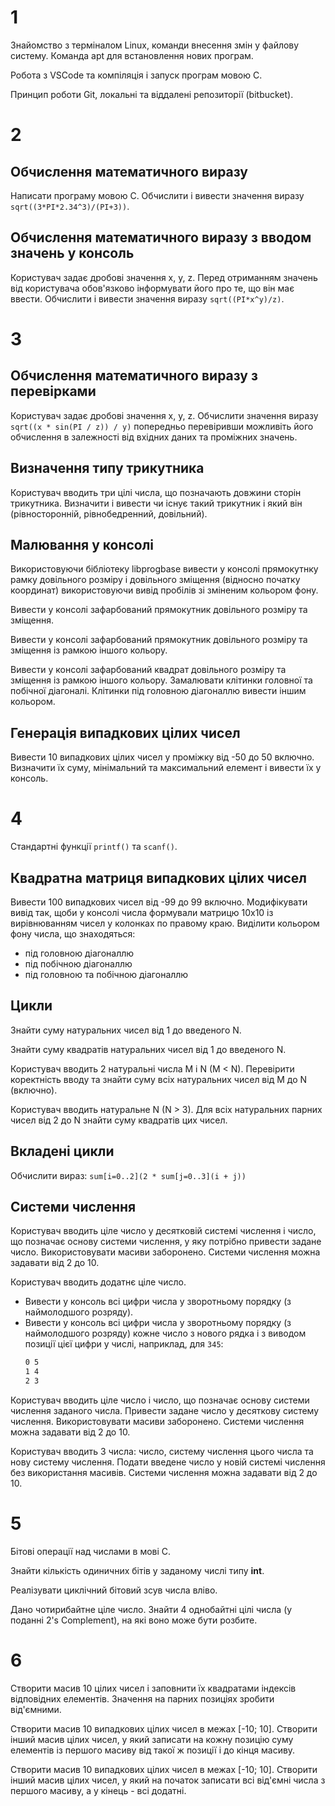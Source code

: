 # 1 

Знайомство з терміналом Linux, команди внесення змін у файлову систему. Команда apt для встановлення нових програм.

Робота з VSCode та компіляція і запуск програм мовою С.

Принцип роботи Git, локальні та віддалені репозиторії (bitbucket).

# 2

## Обчислення математичного виразу

Написати програму мовою С. Обчислити і вивести значення виразу `sqrt((3*PI*2.34^3)/(PI+3))`.

## Обчислення математичного виразу з вводом значень у консоль

Користувач задає дробові значення x, y, z. Перед отриманням значень від користувача обов'язково інформувати його про те, що він має ввести. Обчислити і вивести значення виразу `sqrt((PI*x^y)/z)`.

# 3

## Обчислення математичного виразу з перевірками

Користувач задає дробові значення x, y, z. Обчислити значення виразу `sqrt((x * sin(PI / z)) / y)` попередньо перевіривши можливіть його обчислення в залежності від вхідних даних та проміжних значень.

## Визначення типу трикутника

Користувач вводить три цілі числа, що позначають довжини сторін трикутника. Визначити і вивести чи існує такий трикутник і який він (рівносторонній, рівнобедренний, довільний).

## Малювання у консолі

Використовуючи бібліотеку libprogbase вивести у консолі прямокутнку рамку довільного розміру і довільного зміщення (відносно початку координат) використовуючи вивід пробілів зі зміненим кольором фону.

Вивести у консолі зафарбований прямокутник довільного розміру та зміщення.

Вивести у консолі зафарбований прямокутник довільного розміру та зміщення із рамкою іншого кольору.

Вивести у консолі зафарбований квадрат довільного розміру та зміщення із рамкою іншого кольору. Замалювати клітинки головної та побічної діагоналі. Клітинки під головною діагоналлю вивести іншим кольором.

## Генерація випадкових цілих чисел

Вивести 10 випадкових цілих чисел у проміжку від -50 до 50 включно. Визначити їх суму, мінімальний та максимальний елемент і вивести їх у консоль.

# 4

Стандартні функції `printf()` та `scanf()`.

## Квадратна матриця випадкових цілих чисел

Вивести 100 випадкових чисел від -99 до 99 включно. Модифікувати вивід так, щоби у консолі числа формували матрицю 10х10 із вирівнюванням чисел у колонках по правому краю. Виділити кольором фону числа, що знаходяться:
* під головною діагоналлю
* під побічною діагоналлю
* під головною та побічною діагоналлю

## Цикли

Знайти суму натуральних чисел від 1 до введеного N.

Знайти суму квадратів натуральних чисел від 1 до введеного N.

Користувач вводить 2 натуральні числа M i N (M < N). Перевірити коректність вводу та знайти суму всіх натуральних чисел від M до N (включно).

Користувач вводить натуральне N (N > 3). Для всіх натуральних парних чисел від 2 до N знайти суму квадратів цих чисел.

## Вкладені цикли

Обчислити вираз: `sum[i=0..2](2 * sum[j=0..3](i + j))`

## Системи числення

Користувач вводить ціле число у десятковій системі числення і число, що позначає основу системи числення, у яку потрібно привести задане число. Використовувати масиви заборонено. Системи числення можна задавати від 2 до 10.

Користувач вводить додатнє ціле число. 
* Вивести у консоль всі цифри числа у зворотньому порядку (з наймолодшого розряду). 
* Вивести у консоль всі цифри числа у зворотньому порядку (з наймолодшого розряду) кожне число з нового рядка і з виводом позиції цієї цифри у числі, наприклад, для `345`:
    ```txt
    0 5
    1 4
    2 3
    ```

Користувач вводить ціле число і число, що позначає основу системи числення заданого числа. Привести задане число у десяткову систему числення. Використовувати масиви заборонено. Системи числення можна задавати від 2 до 10.

Користувач вводить 3 числа: число, систему числення цього числа та нову систему числення. Подати введене число у новій системі числення без використання масивів. Системи числення можна задавати від 2 до 10.

# 5

Бітові операції над числами в мові С.

Знайти кількість одиничних бітів у заданому числі типу **int**.

Реалізувати циклічний бітовий зсув числа вліво.

Дано чотирибайтне ціле число. Знайти 4 однобайтні цілі числа (у поданні 2's Complement), на які воно може бути розбите.

# 6

Створити масив 10 цілих чисел і заповнити їх квадратами індексів відповідних елементів. Значення на парних позиціях зробити від'ємними.

Створити масив 10 випадкових цілих чисел в межах [-10; 10]. Створити інший масив цілих чисел, у який записати на кожну позицію суму елементів із першого масиву від такої ж позиції і до кінця масиву.

Створити масив 10 випадкових цілих чисел в межах [-10; 10]. Створити інший масив цілих чисел, у який на початок записати всі від'ємні числа з першого масиву, а у кінець - всі додатні.
